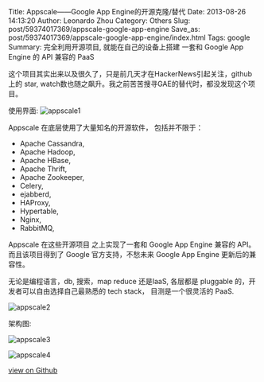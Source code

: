 Title: Appscale——Google App Engine的开源克隆/替代
Date: 2013-08-26 14:13:20
Author: Leonardo Zhou
Category: Others
Slug: post/59374017369/appscale-google-app-engine
Save_as: post/59374017369/appscale-google-app-engine/index.html
Tags: google
Summary: 完全利用开源项目, 就能在自己的设备上搭建 一套和 Google App Engine 的 API 兼容的 PaaS

这个项目其实出来以及很久了，只是前几天才在HackerNews引起关注，github上的 star,
watch数也随之飙升。我之前苦苦搜寻GAE的替代时，都没发现这个项目。

使用界面:
![appscale1][]

Appscale 在底层使用了大量知名的开源软件， 包括并不限于：

 - Apache Cassandra,
 - Apache Hadoop,
 - Apache HBase,
 - Apache Thrift,
 - Apache Zookeeper,
 - Celery,
 - ejabberd,
 - HAProxy,
 - Hypertable,
 - Nginx,
 - RabbitMQ,

Appscale 在这些开源项目 之上实现了一套和 Google App Engine 兼容的 API。而且该项目得到了 Google 官方支持，不愁未来 Google App Engine 更新后的兼容性。

无论是编程语言，db, 搜索，map reduce 还是IaaS, 各层都是 pluggable 的，开发者可以自由选择自己最熟悉的 tech stack， 目测是一个很灵活的 PaaS.


![appscale2][]


架构图:


![appscale3][]

</p>

![appscale4][]


[view on Github][]


  [appscale1]: http://ww2.sinaimg.cn/large/6c3391c1gw1eeea3r5v0tj20dw0a6gm9.jpg
  [appscale2]: http://ww4.sinaimg.cn/large/6c3391c1gw1eeea43yhwlj20dw07t3zi.jpg
  [appscale3]: http://ww2.sinaimg.cn/large/6c3391c1gw1eeea4is7soj20dw09r75b.jpg
  [appscale4]: http://ww2.sinaimg.cn/large/6c3391c1gw1eeea5087p2j20do0fwmym.jpg
  [view on Github]: https://github.com/AppScale/appscale

